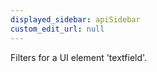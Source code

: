 ```yaml
---
displayed_sidebar: apiSidebar
custom_edit_url: null
---
```


Filters for a UI element 'textfield'.

